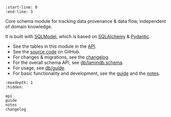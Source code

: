 ```{include} ../README.md
:start-line: 0
:end-line: 3
```

Core schema module for tracking data provenance & data flow, independent of domain knowledge.

It is built with [SQLModel](https://sqlmodel.tiangolo.com/), which is based on [SQLAlchemy](https://www.sqlalchemy.org/) & [Pydantic](https://pydantic-docs.helpmanual.io/).

- See the tables in this module in the [API](api).
- See the [source code](https://github.com/laminlabs/lnschema-core) on GitHub.
- For changes & migrations, see the [changelog](changelog).
- For the overall schema API, see [db/lamindb.schema](https://lamin.ai/docs/db/lamindb.schema).
- For usage, see [db/guide](https://lamin.ai/docs/db/lamindb.schema).
- For basic functionality and development, see the [guide](guide) and the [notes](notes).

```{toctree}
:maxdepth: 1
:hidden:

api
guide
notes
changelog
```
